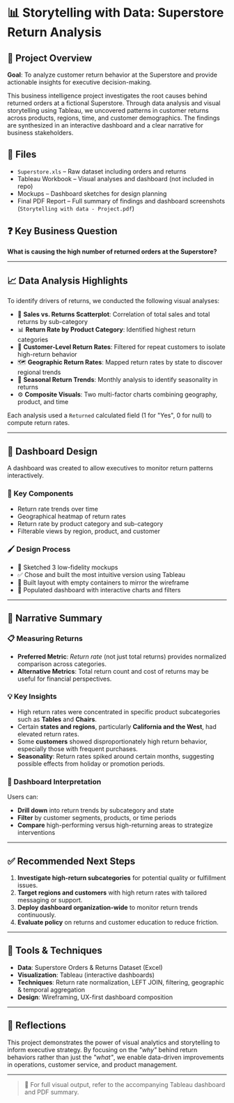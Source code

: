 # 📊 Storytelling with Data: Superstore Return Analysis

## 🧠 Project Overview

**Goal**: To analyze customer return behavior at the Superstore and provide actionable insights for executive decision-making.

This business intelligence project investigates the root causes behind returned orders at a fictional Superstore. Through data analysis and visual storytelling using Tableau, we uncovered patterns in customer returns across products, regions, time, and customer demographics. The findings are synthesized in an interactive dashboard and a clear narrative for business stakeholders.

## 📂 Files

- `Superstore.xls` – Raw dataset including orders and returns
- Tableau Workbook – Visual analyses and dashboard (not included in repo)
- Mockups – Dashboard sketches for design planning
- Final PDF Report – Full summary of findings and dashboard screenshots (`Storytelling with data - Project.pdf`)

## ❓ Key Business Question

**What is causing the high number of returned orders at the Superstore?**

---

## 📈 Data Analysis Highlights

To identify drivers of returns, we conducted the following visual analyses:

- 🔹 **Sales vs. Returns Scatterplot**: Correlation of total sales and total returns by sub-category  
- 📊 **Return Rate by Product Category**: Identified highest return categories  
- 👤 **Customer-Level Return Rates**: Filtered for repeat customers to isolate high-return behavior  
- 🗺️ **Geographic Return Rates**: Mapped return rates by state to discover regional trends  
- 📅 **Seasonal Return Trends**: Monthly analysis to identify seasonality in returns  
- ⚙️ **Composite Visuals**: Two multi-factor charts combining geography, product, and time

Each analysis used a `Returned` calculated field (1 for "Yes", 0 for null) to compute return rates.

---

## 📐 Dashboard Design

A dashboard was created to allow executives to monitor return patterns interactively.

### 📌 Key Components

- Return rate trends over time
- Geographical heatmap of return rates
- Return rate by product category and sub-category
- Filterable views by region, product, and customer

### 🖌️ Design Process

- 📝 Sketched 3 low-fidelity mockups
- ✅ Chose and built the most intuitive version using Tableau
- 🧱 Built layout with empty containers to mirror the wireframe
- 🧩 Populated dashboard with interactive charts and filters

---

## 🧾 Narrative Summary

### 📋 Measuring Returns

- **Preferred Metric**: *Return rate* (not just total returns) provides normalized comparison across categories.
- **Alternative Metrics**: Total return count and cost of returns may be useful for financial perspectives.

### 💡 Key Insights

- High return rates were concentrated in specific product subcategories such as **Tables** and **Chairs**.
- Certain **states and regions**, particularly **California and the West**, had elevated return rates.
- Some **customers** showed disproportionately high return behavior, especially those with frequent purchases.
- **Seasonality**: Return rates spiked around certain months, suggesting possible effects from holiday or promotion periods.

### 🧭 Dashboard Interpretation

Users can:
- **Drill down** into return trends by subcategory and state
- **Filter** by customer segments, products, or time periods
- **Compare** high-performing versus high-returning areas to strategize interventions

---

## ✅ Recommended Next Steps

1. **Investigate high-return subcategories** for potential quality or fulfillment issues.
2. **Target regions and customers** with high return rates with tailored messaging or support.
3. **Deploy dashboard organization-wide** to monitor return trends continuously.
4. **Evaluate policy** on returns and customer education to reduce friction.

---

## 📌 Tools & Techniques

- **Data**: Superstore Orders & Returns Dataset (Excel)
- **Visualization**: Tableau (interactive dashboards)
- **Techniques**: Return rate normalization, LEFT JOIN, filtering, geographic & temporal aggregation
- **Design**: Wireframing, UX-first dashboard composition

---

## 🧠 Reflections

This project demonstrates the power of visual analytics and storytelling to inform executive strategy. By focusing on the *"why"* behind return behaviors rather than just the *"what"*, we enable data-driven improvements in operations, customer service, and product management.

---

> 📁 For full visual output, refer to the accompanying Tableau dashboard and PDF summary.

